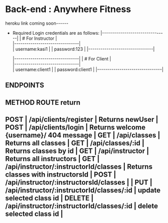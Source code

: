 

# Back-end : Anywhere Fitness
heroku link coming soon------

- Required Login credentials are as follows:
    |--------------------------------|
    |  # For Instructor              |  
    |--------------------------------|    
    |        username:kasi1          |
    |        password:123            |
    |--------------------------------|

    |--------------------------------|
    |  # For Client                  |  
    |--------------------------------|    
    |        username:client1        |
    |        password:client1        |
    |--------------------------------|

ENDPOINTS
-----------------------------------------------------------------------------------------------------
METHOD                ROUTE                                  return
-----------------------------------------------------------------------------------------------------
POST    |       /api/clients/register                      | Returns newUser                         |
POST    |       /api/clients/login                         | Returns welcome {username}/ 404 message |
GET     |       /api/classes                               | Returns all  classes                    |
GET     |       /api/classes/:id                           | Returns classes by id                   |
GET     |       /api/instructor                            | Returns all instructors                 |
GET     |       /api/instructor/:instructorId/classes      | Returns classes with instructorsId      |
POST    |       /api/instructor/:instructorsId/classes     |                                         |
PUT     |       /api/instructor/:instructorId/classes/:id  |  update selected class id               |
DELETE  |       /api/instructor/:instructorId/classes/:id  |  delete selected class id               | 
------------------------------------------------------------------------------------------------------



